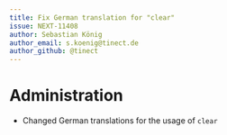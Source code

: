 ```yaml
---
title: Fix German translation for "clear"
issue: NEXT-11408
author: Sebastian König
author_email: s.koenig@tinect.de 
author_github: @tinect
---
```

# Administration
* Changed German translations for the usage of `clear`
